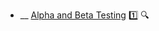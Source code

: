 * __ [Alpha and Beta Testing](./testing/testingTypes/alphaBetaTesting) :one: <trigger for="pop:testing-alphaBetaTesting-preview">:mag:</trigger>

<popover id="pop:testing-alphaBetaTesting-preview" title=":mag: Alpha and Beta Testing" placement="right">
  <div slot="content">
    <include src=".\preview.md" />
  </div>
</popover>
